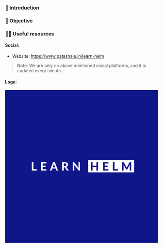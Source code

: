 ### 👋 Introduction

### 🎯 Objective

### 👩‍💻 Useful resources

#### Social:
  - Website: https://www.patashale.in/learn-helm

> Note: We are only on above mentioned social platforms, and it is updated every minute.

#### Logo:

![Logo in `#0F1689`](./docs/assets/favicon.png)


